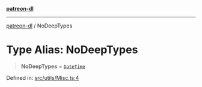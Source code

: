 [**patreon-dl**](../README.md)

***

[patreon-dl](../README.md) / NoDeepTypes

# Type Alias: NoDeepTypes

> **NoDeepTypes** = [`DateTime`](../classes/DateTime.md)

Defined in: [src/utils/Misc.ts:4](https://github.com/patrickkfkan/patreon-dl/blob/13dcc2ff5398507f6088673ed657c12686142841/src/utils/Misc.ts#L4)
